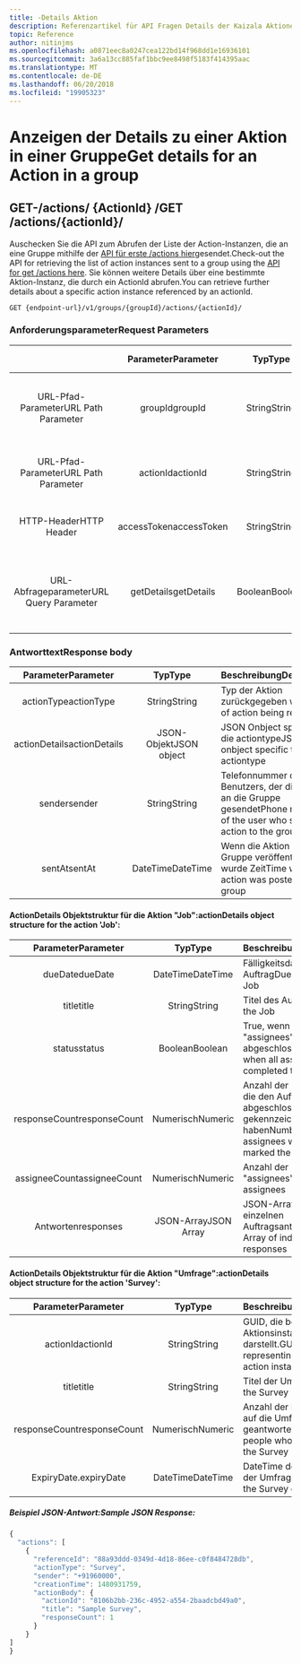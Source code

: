 ```yaml
---
title: -Details Aktion
description: Referenzartikel für API Fragen Details der Kaizala Aktionen
topic: Reference
author: nitinjms
ms.openlocfilehash: a0871eec8a0247cea122bd14f968dd1e16936101
ms.sourcegitcommit: 3a6a13cc885faf1bbc9ee8498f5183f414395aac
ms.translationtype: MT
ms.contentlocale: de-DE
ms.lasthandoff: 06/20/2018
ms.locfileid: "19905323"
---
```

# <a name="get-details-for-an-action-in-a-group"></a><span data-ttu-id="56e9b-103">Anzeigen der Details zu einer Aktion in einer Gruppe</span><span class="sxs-lookup"><span data-stu-id="56e9b-103">Get details for an Action in a group</span></span>
## <a name="get-actionsactionid"></a><span data-ttu-id="56e9b-104">GET-/actions/ {ActionId} /</span><span class="sxs-lookup"><span data-stu-id="56e9b-104">GET /actions/{actionId}/</span></span>

<span data-ttu-id="56e9b-105">Auschecken Sie die API zum Abrufen der Liste der Action-Instanzen, die an eine Gruppe mithilfe der [API für erste /actions hier](actions_get.md)gesendet.</span><span class="sxs-lookup"><span data-stu-id="56e9b-105">Check-out the API for retrieving the list of action instances sent to a group using the [API for get /actions here](actions_get.md).</span></span> <span data-ttu-id="56e9b-106">Sie können weitere Details über eine bestimmte Aktion-Instanz, die durch ein ActionId abrufen.</span><span class="sxs-lookup"><span data-stu-id="56e9b-106">You can retrieve further details about a specific action instance referenced by an actionId.</span></span>

    GET {endpoint-url}/v1/groups/{groupId}/actions/{actionId}/

### <a name="request-parameters"></a><span data-ttu-id="56e9b-107">Anforderungsparameter</span><span class="sxs-lookup"><span data-stu-id="56e9b-107">Request Parameters</span></span>

|  | <span data-ttu-id="56e9b-108">Parameter</span><span class="sxs-lookup"><span data-stu-id="56e9b-108">Parameter</span></span> | <span data-ttu-id="56e9b-109">Typ</span><span class="sxs-lookup"><span data-stu-id="56e9b-109">Type</span></span> | <span data-ttu-id="56e9b-110">Optional?</span><span class="sxs-lookup"><span data-stu-id="56e9b-110">Optional?</span></span> | <span data-ttu-id="56e9b-111">Beschreibung</span><span class="sxs-lookup"><span data-stu-id="56e9b-111">Description</span></span> |
| :---: | :---: | :---: | :---: | :--- |
| <span data-ttu-id="56e9b-112">URL-Pfad-Parameter</span><span class="sxs-lookup"><span data-stu-id="56e9b-112">URL Path Parameter</span></span> | <span data-ttu-id="56e9b-113">groupId</span><span class="sxs-lookup"><span data-stu-id="56e9b-113">groupId</span></span> | <span data-ttu-id="56e9b-114">String</span><span class="sxs-lookup"><span data-stu-id="56e9b-114">String</span></span> | <span data-ttu-id="56e9b-115">Nein</span><span class="sxs-lookup"><span data-stu-id="56e9b-115">No</span></span> | <span data-ttu-id="56e9b-116">GUID, die die GroupId der Ressource bestimmte Gruppe darstellt.</span><span class="sxs-lookup"><span data-stu-id="56e9b-116">GUID representing the groupId of the specific group resource</span></span> |
| <span data-ttu-id="56e9b-117">URL-Pfad-Parameter</span><span class="sxs-lookup"><span data-stu-id="56e9b-117">URL Path Parameter</span></span> | <span data-ttu-id="56e9b-118">actionId</span><span class="sxs-lookup"><span data-stu-id="56e9b-118">actionId</span></span> | <span data-ttu-id="56e9b-119">String</span><span class="sxs-lookup"><span data-stu-id="56e9b-119">String</span></span> | <span data-ttu-id="56e9b-120">Nein</span><span class="sxs-lookup"><span data-stu-id="56e9b-120">No</span></span> | <span data-ttu-id="56e9b-121">GUID, die bestimmte Aktionsinstanz darstellt.</span><span class="sxs-lookup"><span data-stu-id="56e9b-121">GUID representing the specific action instance</span></span> |
| <span data-ttu-id="56e9b-122">HTTP-Header</span><span class="sxs-lookup"><span data-stu-id="56e9b-122">HTTP Header</span></span> | <span data-ttu-id="56e9b-123">accessToken</span><span class="sxs-lookup"><span data-stu-id="56e9b-123">accessToken</span></span> | <span data-ttu-id="56e9b-124">String</span><span class="sxs-lookup"><span data-stu-id="56e9b-124">String</span></span> | <span data-ttu-id="56e9b-125">Nein</span><span class="sxs-lookup"><span data-stu-id="56e9b-125">No</span></span> | <span data-ttu-id="56e9b-126">Access Token vom Auth Endpunkt</span><span class="sxs-lookup"><span data-stu-id="56e9b-126">Access Token received from the auth end-point</span></span> |
| <span data-ttu-id="56e9b-127">URL-Abfrageparameter</span><span class="sxs-lookup"><span data-stu-id="56e9b-127">URL Query Parameter</span></span> | <span data-ttu-id="56e9b-128">getDetails</span><span class="sxs-lookup"><span data-stu-id="56e9b-128">getDetails</span></span> | <span data-ttu-id="56e9b-129">Boolean</span><span class="sxs-lookup"><span data-stu-id="56e9b-129">Boolean</span></span> | <span data-ttu-id="56e9b-130">Ja</span><span class="sxs-lookup"><span data-stu-id="56e9b-130">Yes</span></span> | <span data-ttu-id="56e9b-131">Nicht mit Drilldown-Details zu den speziellen Vorgang abzurufen. Standard ist False</span><span class="sxs-lookup"><span data-stu-id="56e9b-131">Use to get drill-down details of the specific action; Default is False</span></span> |

### <a name="response-body"></a><span data-ttu-id="56e9b-132">Antworttext</span><span class="sxs-lookup"><span data-stu-id="56e9b-132">Response body</span></span>

| <span data-ttu-id="56e9b-133">Parameter</span><span class="sxs-lookup"><span data-stu-id="56e9b-133">Parameter</span></span> | <span data-ttu-id="56e9b-134">Typ</span><span class="sxs-lookup"><span data-stu-id="56e9b-134">Type</span></span> | <span data-ttu-id="56e9b-135">Beschreibung</span><span class="sxs-lookup"><span data-stu-id="56e9b-135">Description</span></span> |
| :---: | :---: | :--- |
| <span data-ttu-id="56e9b-136">actionType</span><span class="sxs-lookup"><span data-stu-id="56e9b-136">actionType</span></span> | <span data-ttu-id="56e9b-137">String</span><span class="sxs-lookup"><span data-stu-id="56e9b-137">String</span></span> | <span data-ttu-id="56e9b-138">Typ der Aktion zurückgegeben wird</span><span class="sxs-lookup"><span data-stu-id="56e9b-138">Type of action being returned</span></span> |
| <span data-ttu-id="56e9b-139">actionDetails</span><span class="sxs-lookup"><span data-stu-id="56e9b-139">actionDetails</span></span> | <span data-ttu-id="56e9b-140">JSON-Objekt</span><span class="sxs-lookup"><span data-stu-id="56e9b-140">JSON object</span></span> | <span data-ttu-id="56e9b-141">JSON Onbject speziell für die actiontype</span><span class="sxs-lookup"><span data-stu-id="56e9b-141">JSON onbject specific to the actiontype</span></span> |
| <span data-ttu-id="56e9b-142">sender</span><span class="sxs-lookup"><span data-stu-id="56e9b-142">sender</span></span> | <span data-ttu-id="56e9b-143">String</span><span class="sxs-lookup"><span data-stu-id="56e9b-143">String</span></span> | <span data-ttu-id="56e9b-144">Telefonnummer des Benutzers, der die Aktion an die Gruppe gesendet</span><span class="sxs-lookup"><span data-stu-id="56e9b-144">Phone number of the user who sent the action to the group</span></span> |
| <span data-ttu-id="56e9b-145">sentAt</span><span class="sxs-lookup"><span data-stu-id="56e9b-145">sentAt</span></span> | <span data-ttu-id="56e9b-146">DateTime</span><span class="sxs-lookup"><span data-stu-id="56e9b-146">DateTime</span></span> | <span data-ttu-id="56e9b-147">Wenn die Aktion in der Gruppe veröffentlicht wurde Zeit</span><span class="sxs-lookup"><span data-stu-id="56e9b-147">Time when the action was posted to the group</span></span> |

####  <a name="actiondetails-object-structure-for-the-action-job"></a><span data-ttu-id="56e9b-148">ActionDetails Objektstruktur für die Aktion "Job":</span><span class="sxs-lookup"><span data-stu-id="56e9b-148">actionDetails object structure for the action 'Job':</span></span>

| <span data-ttu-id="56e9b-149">Parameter</span><span class="sxs-lookup"><span data-stu-id="56e9b-149">Parameter</span></span> | <span data-ttu-id="56e9b-150">Typ</span><span class="sxs-lookup"><span data-stu-id="56e9b-150">Type</span></span> | <span data-ttu-id="56e9b-151">Beschreibung</span><span class="sxs-lookup"><span data-stu-id="56e9b-151">Description</span></span> |
| :---: | :---: | :--- |
| <span data-ttu-id="56e9b-152">dueDate</span><span class="sxs-lookup"><span data-stu-id="56e9b-152">dueDate</span></span> | <span data-ttu-id="56e9b-153">DateTime</span><span class="sxs-lookup"><span data-stu-id="56e9b-153">DateTime</span></span> | <span data-ttu-id="56e9b-154">Fälligkeitsdatum für den Auftrag</span><span class="sxs-lookup"><span data-stu-id="56e9b-154">Due date for the Job</span></span> |
| <span data-ttu-id="56e9b-155">title</span><span class="sxs-lookup"><span data-stu-id="56e9b-155">title</span></span> | <span data-ttu-id="56e9b-156">String</span><span class="sxs-lookup"><span data-stu-id="56e9b-156">String</span></span> | <span data-ttu-id="56e9b-157">Titel des Auftrags</span><span class="sxs-lookup"><span data-stu-id="56e9b-157">Title of the Job</span></span> |
| <span data-ttu-id="56e9b-158">status</span><span class="sxs-lookup"><span data-stu-id="56e9b-158">status</span></span> | <span data-ttu-id="56e9b-159">Boolean</span><span class="sxs-lookup"><span data-stu-id="56e9b-159">Boolean</span></span> | <span data-ttu-id="56e9b-160">True, wenn alle "assignees" den Auftrag abgeschlossen haben</span><span class="sxs-lookup"><span data-stu-id="56e9b-160">True when all assignees have completed the job</span></span> |
| <span data-ttu-id="56e9b-161">responseCount</span><span class="sxs-lookup"><span data-stu-id="56e9b-161">responseCount</span></span> | <span data-ttu-id="56e9b-162">Numerisch</span><span class="sxs-lookup"><span data-stu-id="56e9b-162">Numeric</span></span> | <span data-ttu-id="56e9b-163">Anzahl der "assignees", die den Auftrag abgeschlossen gekennzeichnet haben</span><span class="sxs-lookup"><span data-stu-id="56e9b-163">Number of assignees who have marked the job complete</span></span> |
| <span data-ttu-id="56e9b-164">assigneeCount</span><span class="sxs-lookup"><span data-stu-id="56e9b-164">assigneeCount</span></span> | <span data-ttu-id="56e9b-165">Numerisch</span><span class="sxs-lookup"><span data-stu-id="56e9b-165">Numeric</span></span> | <span data-ttu-id="56e9b-166">Anzahl der "assignees"</span><span class="sxs-lookup"><span data-stu-id="56e9b-166">Number of assignees</span></span> |
| <span data-ttu-id="56e9b-167">Antworten</span><span class="sxs-lookup"><span data-stu-id="56e9b-167">responses</span></span> | <span data-ttu-id="56e9b-168">JSON-Array</span><span class="sxs-lookup"><span data-stu-id="56e9b-168">JSON Array</span></span> | <span data-ttu-id="56e9b-169">JSON-Array von einzelnen Auftragsantworten</span><span class="sxs-lookup"><span data-stu-id="56e9b-169">JSON Array of individual Job responses</span></span> |

####  <a name="actiondetails-object-structure-for-the-action-survey"></a><span data-ttu-id="56e9b-170">ActionDetails Objektstruktur für die Aktion "Umfrage":</span><span class="sxs-lookup"><span data-stu-id="56e9b-170">actionDetails object structure for the action 'Survey':</span></span>

| <span data-ttu-id="56e9b-171">Parameter</span><span class="sxs-lookup"><span data-stu-id="56e9b-171">Parameter</span></span> | <span data-ttu-id="56e9b-172">Typ</span><span class="sxs-lookup"><span data-stu-id="56e9b-172">Type</span></span> | <span data-ttu-id="56e9b-173">Beschreibung</span><span class="sxs-lookup"><span data-stu-id="56e9b-173">Description</span></span> |
| :---: | :---: | :--- |
| <span data-ttu-id="56e9b-174">actionId</span><span class="sxs-lookup"><span data-stu-id="56e9b-174">actionId</span></span> | <span data-ttu-id="56e9b-175">String</span><span class="sxs-lookup"><span data-stu-id="56e9b-175">String</span></span> | <span data-ttu-id="56e9b-176">GUID, die bestimmte Aktionsinstanz darstellt.</span><span class="sxs-lookup"><span data-stu-id="56e9b-176">GUID representing the specific action instance</span></span> |
| <span data-ttu-id="56e9b-177">title</span><span class="sxs-lookup"><span data-stu-id="56e9b-177">title</span></span> | <span data-ttu-id="56e9b-178">String</span><span class="sxs-lookup"><span data-stu-id="56e9b-178">String</span></span> | <span data-ttu-id="56e9b-179">Titel der Umfrage</span><span class="sxs-lookup"><span data-stu-id="56e9b-179">Title of the Survey</span></span> |
| <span data-ttu-id="56e9b-180">responseCount</span><span class="sxs-lookup"><span data-stu-id="56e9b-180">responseCount</span></span> | <span data-ttu-id="56e9b-181">Numerisch</span><span class="sxs-lookup"><span data-stu-id="56e9b-181">Numeric</span></span> | <span data-ttu-id="56e9b-182">Anzahl der Personen, die auf die Umfrage geantwortet</span><span class="sxs-lookup"><span data-stu-id="56e9b-182">Number of people who responded to the Survey</span></span> |
| <span data-ttu-id="56e9b-183">ExpiryDate.</span><span class="sxs-lookup"><span data-stu-id="56e9b-183">expiryDate</span></span> | <span data-ttu-id="56e9b-184">DateTime</span><span class="sxs-lookup"><span data-stu-id="56e9b-184">DateTime</span></span> | <span data-ttu-id="56e9b-185">DateTime der Ablaufzeit der Umfrage</span><span class="sxs-lookup"><span data-stu-id="56e9b-185">DateTime of the Survey expiry time</span></span> |

##### <a name="sample-json-response"></a><span data-ttu-id="56e9b-186">Beispiel JSON-Antwort:</span><span class="sxs-lookup"><span data-stu-id="56e9b-186">Sample JSON Response:</span></span>

```javascript
{
  "actions": [
    {
      "referenceId": "88a93ddd-0349d-4d18-86ee-c0f8484728db",
      "actionType": "Survey",
      "sender": "+91960000",
      "creationTime": 1480931759,
      "actionBody": {
        "actionId": "8106b2bb-236c-4952-a554-2baadcbd49a0",
        "title": "Sample Survey",
        "responseCount": 1
      }
    }
]
}
```
